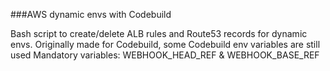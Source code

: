 ###AWS dynamic envs with Codebuild

Bash script to create/delete ALB rules and Route53 records for dynamic envs. Originally made for Codebuild, some Codebuild env variables are still used
Mandatory variables: WEBHOOK_HEAD_REF & WEBHOOK_BASE_REF
